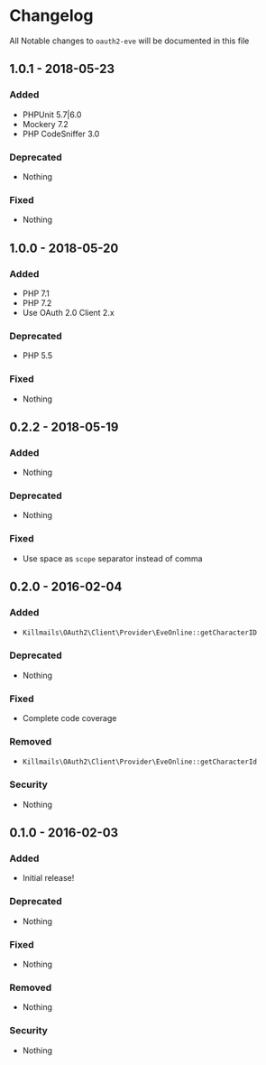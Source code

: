 # Changelog
All Notable changes to `oauth2-eve` will be documented in this file

## 1.0.1 - 2018-05-23

### Added
- PHPUnit 5.7|6.0
- Mockery 7.2
- PHP CodeSniffer 3.0

### Deprecated
- Nothing

### Fixed
- Nothing

## 1.0.0 - 2018-05-20

### Added
- PHP 7.1
- PHP 7.2
- Use OAuth 2.0 Client 2.x

### Deprecated
- PHP 5.5

### Fixed
- Nothing

## 0.2.2 - 2018-05-19

### Added
- Nothing

### Deprecated
- Nothing

### Fixed
- Use space as `scope` separator instead of comma

## 0.2.0 - 2016-02-04

### Added
- `Killmails\OAuth2\Client\Provider\EveOnline::getCharacterID`

### Deprecated
- Nothing

### Fixed
- Complete code coverage

### Removed
- `Killmails\OAuth2\Client\Provider\EveOnline::getCharacterId`

### Security
- Nothing

## 0.1.0 - 2016-02-03

### Added
- Initial release!

### Deprecated
- Nothing

### Fixed
- Nothing

### Removed
- Nothing

### Security
- Nothing
